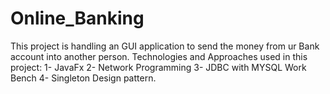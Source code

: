# Online_Banking
This project is handling an GUI application to send the money from ur Bank account into another person.
Technologies and Approaches used in this project: 
1- JavaFx
2- Network Programming
3- JDBC with MYSQL Work Bench
4- Singleton Design pattern. 
